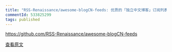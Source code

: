 ```yaml
---
title: "RSS-Renaissance/awesome-blogCN-feeds: 优质的「独立中文博客」订阅列表"
commentId: 533825299
tags: published
---
```


https://github.com/RSS-Renaissance/awesome-blogCN-feeds
    
[查看原文](https://github.com/lotosbin/lotosbin.github.io/issues/125)
    